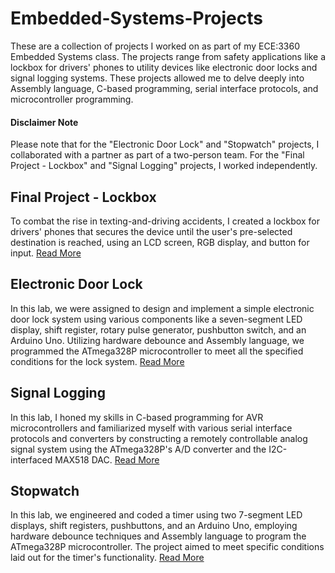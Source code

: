 # Embedded-Systems-Projects
These are a collection of projects I worked on as part of my ECE:3360 Embedded Systems class. The projects range from safety applications like a lockbox for drivers' phones to utility devices like electronic door locks and signal logging systems. These projects allowed me to delve deeply into Assembly language, C-based programming, serial interface protocols, and microcontroller programming.

#### Disclaimer Note
Please note that for the "Electronic Door Lock" and "Stopwatch" projects, I collaborated with a partner as part of a two-person team. For the "Final Project - Lockbox" and "Signal Logging" projects, I worked independently.

## Final Project - Lockbox 
To combat the rise in texting-and-driving accidents, I created a lockbox for drivers' phones that secures the device until the user's pre-selected destination is reached, using an LCD screen, RGB display, and button for input. [Read More](https://github.com/fqkammona/Embedded-Systems-Projects/tree/main/FinalProject-Lockbox)

## Electronic Door Lock
In this lab, we were assigned to design and implement a simple electronic door lock system using various components like a seven-segment LED display, shift register, rotary pulse generator, pushbutton switch, and an Arduino Uno. Utilizing hardware debounce and Assembly language, we programmed the ATmega328P microcontroller to meet all the specified conditions for the lock system. [Read More](https://github.com/fqkammona/Embedded-Systems-Projects/tree/main/Lab-ElectronicDoorLock)

## Signal Logging 
In this lab, I honed my skills in C-based programming for AVR microcontrollers and familiarized myself with various serial interface protocols and converters by constructing a remotely controllable analog signal system using the ATmega328P's A/D converter and the I2C-interfaced MAX518 DAC.
[Read More](https://github.com/fqkammona/Embedded-Systems-Projects/tree/main/Lab-SignalLogging)

## Stopwatch
In this lab, we engineered and coded a timer using two 7-segment LED displays, shift registers, pushbuttons, and an Arduino Uno, employing hardware debounce techniques and Assembly language to program the ATmega328P microcontroller. The project aimed to meet specific conditions laid out for the timer's functionality. [Read More](https://github.com/fqkammona/Embedded-Systems-Projects/tree/main/Lab-Stopwatch#readme)

